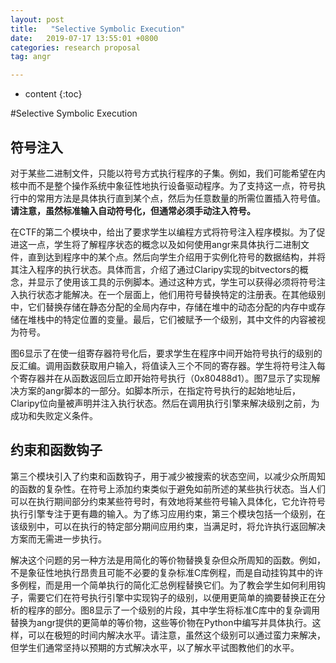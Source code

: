 ```yaml
---
layout: post
title:   "Selective Symbolic Execution"
date:   2019-07-17 13:55:01 +0800
categories: research proposal
tag: angr

---
```


* content
{:toc}




#Selective Symbolic Execution

## 符号注入

对于某些二进制文件，只能以符号方式执行程序的子集。例如，我们可能希望在内核中而不是整个操作系统中象征性地执行设备驱动程序。为了支持这一点，符号执行中的常用方法是具体执行直到某个点，然后为任意数量的所需位置插入符号值。**请注意，虽然标准输入自动符号化，但通常必须手动注入符号。**

在CTF的第二个模块中，给出了要求学生以编程方式将符号注入程序模拟。为了促进这一点，学生将了解程序状态的概念以及如何使用angr来具体执行二进制文件，直到达到程序中的某个点。然后向学生介绍用于实例化符号的数据结构，并将其注入程序的执行状态。具体而言，介绍了通过Claripy实现的bitvectors的概念，并显示了使用该工具的示例脚本。通过这种方式，学生可以获得必须将符号注入执行状态才能解决。在一个层面上，他们用符号替换特定的注册表。在其他级别中，它们替换存储在静态分配的全局内存中，存储在堆中的动态分配的内存中或存储在堆栈中的特定位置的变量。最后，它们被赋予一个级别，其中文件的内容被视为符号。

图6显示了在使一组寄存器符号化后，要求学生在程序中间开始符号执行的级别的反汇编。调用函数获取用户输入，将值读入三个不同的寄存器。学生将符号注入每个寄存器并在从函数返回后立即开始符号执行（0x80488d1）。图7显示了实现解决方案的angr脚本的一部分。如脚本所示，在指定符号执行的起始地址后，Claripy位向量被声明并注入执行状态。然后在调用执行引擎来解决级别之前，为成功和失败定义条件。

## 约束和函数钩子

第三个模块引入了约束和函数钩子，用于减少被搜索的状态空间，以减少众所周知的函数的复杂性。在符号上添加约束类似于避免如前所述的某些执行状态。当人们可以在执行期间部分约束某些符号时，有效地将某些符号输入具体化，它允许符号执行引擎专注于更有趣的输入。为了练习应用约束，第三个模块包括一个级别，在该级别中，可以在执行的特定部分期间应用约束，当满足时，将允许执行返回解决方案而无需进一步执行。

解决这个问题的另一种方法是用简化的等价物替换复杂但众所周知的函数。例如，不是象征性地执行昂贵且可能不必要的复杂标准C库例程，而是自动挂钩其中的许多例程，而是用一个简单执行的简化汇总例程替换它们。为了教会学生如何利用钩子，需要它们在符号执行引擎中实现钩子的级别，以便用更简单的摘要替换正在分析的程序的部分。图8显示了一个级别的片段，其中学生将标准C库中的复杂调用替换为angr提供的更简单的等价物，这些等价物在Python中编写并具体执行。这样，可以在极短的时间内解决水平。请注意，虽然这个级别可以通过蛮力来解决，但学生们通常坚持以预期的方式解决水平，以了解水平试图教他们的水平。